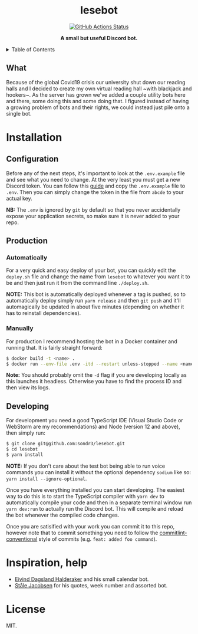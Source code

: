 <h1 align="center">lesebot</h1>

<p align="center">
   <a href="https://github.com/sondr3/lesebot/actions"><img alt="GitHub Actions Status" src="https://github.com/sondr3/lesebot/workflows/pipeline/badge.svg" /></a>
   <br />
</p>

<p align="center">
   <strong>A small but useful Discord bot.</strong>
</p>

<details>
<summary>Table of Contents</summary>
<br />

<!-- markdown-toc start - Don't edit this section. Run M-x markdown-toc-refresh-toc -->

**Table of Contents**

- [Installation](#installation)
  - [Configuration](#configuration)
  - [Production](#production)
  - [Developing](#developing)
- [Inspiration, help](#inspiration-help)
- [License](#license)

<!-- markdown-toc end -->

</details>

## What

Because of the global Covid19 crisis our university shut down our reading halls
and I decided to create my own virtual reading hall ~with blackjack and
hookers~. As the server has grown we've added a couple utility bots here and
there, some doing this and some doing that. I figured instead of having a
growing problem of bots and their rights, we could instead just pile onto a
single bot.

# Installation

## Configuration

Before any of the next steps, it's important to look at the `.env.example` file
and see what you need to change. At the very least you must get a new Discord
token. You can follow this
[guide](https://discordjs.guide/preparations/setting-up-a-bot-application.html)
and copy the `.env.example` file to `.env`. Then you can simply change the token
in the file from `abcde` to your actual key.

**NB:** The `.env` is ignored by `git` by default so that you never accidentally
expose your application secrets, so make sure it is never added to your repo.

## Production

### Automatically

For a very quick and easy deploy of your bot, you can quickly edit the
`deploy.sh` file and change the name from `lesebot` to whatever you want it to
be and then just run it from the command line `./deploy.sh`.

**NOTE:** This bot is automatically deployed whenever a tag is pushed, so to
automatically deploy simply run `yarn release` and then `git push` and it'll
automagically be updated in about five minutes (depending on whether it has to
reinstall dependencies).

### Manually

For production I recommend hosting the bot in a Docker container and running
that. It is fairly straight forward:

```sh
$ docker build -t <name> .
$ docker run --env-file .env -itd --restart unless-stopped --name <name> <name>
```

**Note:** You should probably omit the `-d` flag if you are developing locally
as this launches it headless. Otherwise you have to find the process ID and then
view its logs.

## Developing

For development you need a good TypeScript IDE (Visual Studio Code or WebStorm
are my recommendations) and Node (version 12 and above), then simply run:

```sh
$ git clone git@github.com:sondr3/lesebot.git
$ cd lesebot
$ yarn install
```

**NOTE:** If you don't care about the test bot being able to run voice commands
you can install it without the optional dependency `sodium` like so: `yarn install --ignore-optional`.

Once you have everything installed you can start developing. The easiest way to
do this is to start the TypeScript compiler with `yarn dev` to automatically
compile your code and then in a separate terminal window run `yarn dev:run` to
actually run the Discord bot. This will compile and reload the bot whenever the
compiled code changes.

Once you are satisified with your work you can commit it to this repo, however
note that to commit something you need to follow the
[commitlint-conventional](https://github.com/conventional-changelog/commitlint/blob/master/%40commitlint/config-conventional/README.md)
style of commits (e.g. `feat: added foo command`).

# Inspiration, help

- [Eivind Dagsland Halderaker](https://github.com/Eivinddh/Discord-bots) and his
  small calendar bot.
- [Ståle Jacobsen](https://github.com/stalejacobsen-uib/) for his quotes, week
  number and assorted bot.

# License

MIT.
